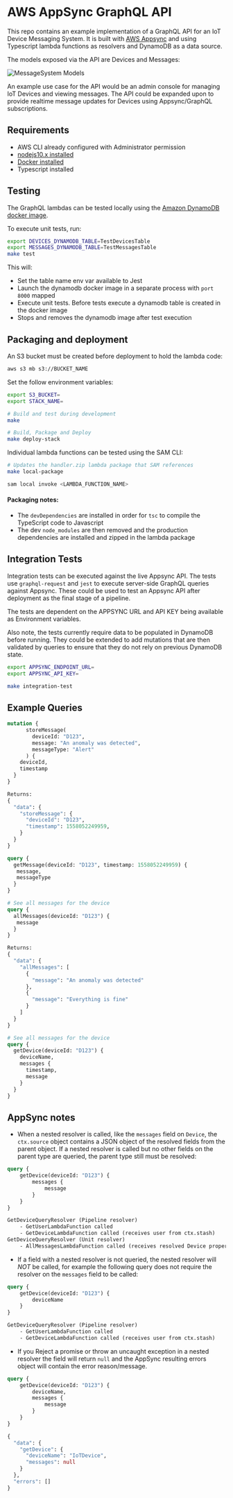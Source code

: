 # AWS AppSync GraphQL API

This repo contains an example implementation of a GraphQL API for an IoT Device Messaging System. It is 
built with [AWS Appsync](https://aws.amazon.com/appsync/) and using Typescript lambda functions as resolvers and DynamoDB as a data source. 

The models exposed via the API are Devices and Messages:

![MessageSystem Models](docs/models.jpeg)

An example use case for the API would be an admin console for managing IoT Devices and viewing messages. The API could
be expanded upon to provide realtime message updates for Devices using Appsync/GraphQL subscriptions.

## Requirements

* AWS CLI already configured with Administrator permission
* [nodejs10.x installed](https://nodejs.org/en/download/releases/)
* [Docker installed](https://www.docker.com/community-edition)
* Typescript installed

## Testing

The GraphQL lambdas can be tested locally using the [Amazon DynamoDB docker image](https://hub.docker.com/r/amazon/dynamodb-local).

To execute unit tests, run:
```bash
export DEVICES_DYNAMODB_TABLE=TestDevicesTable
export MESSAGES_DYNAMODB_TABLE=TestMessagesTable
make test
```

This will:
- Set the table name env var available to Jest  
- Launch the dynamodb docker image in a separate process with `port 8000` mapped  
- Execute unit tests. Before tests execute a dynamodb table is created in the docker image  
- Stops and removes the dynamodb image after test execution  

## Packaging and deployment

An S3 bucket must be created before deployment to hold the lambda code:

```bash
aws s3 mb s3://BUCKET_NAME
```

Set the follow environment variables:
```bash
export S3_BUCKET=
export STACK_NAME=
```

```bash
# Build and test during development
make

# Build, Package and Deploy
make deploy-stack
```

Individual lambda functions can be tested using the SAM CLI:
```bash
# Updates the handler.zip lambda package that SAM references
make local-package

sam local invoke <LAMBDA_FUNCTION_NAME>
```

#### Packaging notes:
- The `devDependencies` are installed in order for `tsc` to compile the TypeScript code to Javascript
- The dev `node_modules` are then removed and the production dependencies are installed and zipped in the lambda package

## Integration Tests

Integration tests can be executed against the live Appsync API. The tests use `graphql-request` and `jest` to 
execute server-side GraphQL queries against Appsync. These could be used to test an Appsync API after deployment as the
final stage of a pipeline.

The tests are dependent on the APPSYNC URL and API KEY being available as Environment variables.

Also note, the tests currently require data to be populated in DynamoDB before running. 
They could be extended to add mutations that are then validated by queries to ensure that they 
do not rely on previous DynamoDB state.

```bash
export APPSYNC_ENDPOINT_URL=
export APPSYNC_API_KEY=

make integration-test
```


## Example Queries

```graphql
mutation {
      storeMessage(
        deviceId: "D123", 
        message: "An anomaly was detected",
        messageType: "Alert"
      ) {
    deviceId,
    timestamp
  }
}

Returns:
{
  "data": {
    "storeMessage": {
      "deviceId": "D123",
      "timestamp": 1558052249959,
    }
  }
}

query {
  getMessage(deviceId: "D123", timestamp: 1558052249959) {
   message,
   messageType
  }
}

# See all messages for the device
query {
  allMessages(deviceId: "D123") {
   message
  }
}

Returns:
{
  "data": {
    "allMessages": [
      {
        "message": "An anomaly was detected"
      },
      {
        "message": "Everything is fine"
      }
    ]
  }
}

# See all messages for the device
query {
  getDevice(deviceId: "D123") {
    deviceName,
    messages {
      timestamp,
      message
    }
  }
}
```

## AppSync notes

- When a nested resolver is called, like the `messages` field on `Device`, the `ctx.source` object contains a JSON 
object of the resolved fields from the parent object. If a nested resolver is called but no other fields on the parent 
type are queried, the parent type still must be resolved:
```graphql
query {
    getDevice(deviceId: "D123") {
        messages {
            message
        }
    }
}

GetDeviceQueryResolver (Pipeline resolver)
    - GetUserLambdaFunction called
    - GetDeviceLambdaFunction called (receives user from ctx.stash)
GetDeviceQueryResolver (Unit resolver)
    - AllMessagesLambdaFunction called (receives resolved Device properties from ctx.source)
```

- If a field with a nested resolver is not queried, the nested resolver will *NOT* be called, for example the following 
query does not require the resolver on the `messages` field to be called:
```graphql
query {
    getDevice(deviceId: "D123") {
        deviceName
    }
}

GetDeviceQueryResolver (Pipeline resolver)
    - GetUserLambdaFunction called
    - GetDeviceLambdaFunction called (receives user from ctx.stash)
```

- If you Reject a promise or throw an uncaught exception in a nested resolver the field will return `null` and the 
AppSync resulting errors object will contain the error reason/message.
```graphql
query {
    getDevice(deviceId: "D123") {
        deviceName,
        messages {
            message
        }
    }
}

{
  "data": {
    "getDevice": {
      "deviceName": "IoTDevice",
      "messages": null
    }
  },
  "errors": []
}
```
